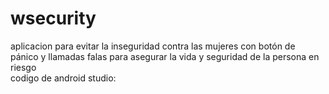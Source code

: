 # wsecurity
aplicacion para evitar la inseguridad contra las mujeres con botón de pánico y llamadas falas para asegurar la vida y seguridad de la persona en riesgo  
codigo de android studio:






